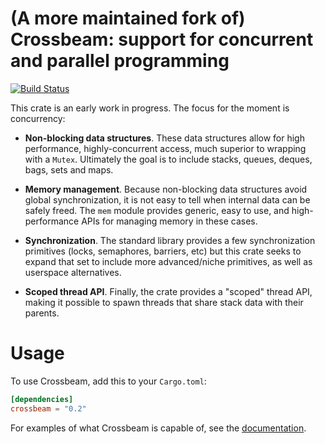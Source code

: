 # (A more maintained fork of) Crossbeam: support for concurrent and parallel programming

[![Build Status](https://travis-ci.org/aturon/crossbeam.svg?branch=master)](https://travis-ci.org/aturon/crossbeam)

This crate is an early work in progress. The focus for the moment is
concurrency:

- **Non-blocking data structures**. These data structures allow for high
performance, highly-concurrent access, much superior to wrapping with a
`Mutex`. Ultimately the goal is to include stacks, queues, deques, bags, sets
and maps.

- **Memory management**. Because non-blocking data structures avoid global
synchronization, it is not easy to tell when internal data can be safely
freed. The `mem` module provides generic, easy to use, and high-performance APIs
for managing memory in these cases.

- **Synchronization**. The standard library provides a few synchronization
primitives (locks, semaphores, barriers, etc) but this crate seeks to expand
that set to include more advanced/niche primitives, as well as userspace
alternatives.

- **Scoped thread API**. Finally, the crate provides a "scoped" thread API,
making it possible to spawn threads that share stack data with their parents.

# Usage

To use Crossbeam, add this to your `Cargo.toml`:

```toml
[dependencies]
crossbeam = "0.2"
```

For examples of what Crossbeam is capable of, see the
[documentation][docs].

[docs]: http://aturon.github.io/crossbeam-doc/crossbeam/
